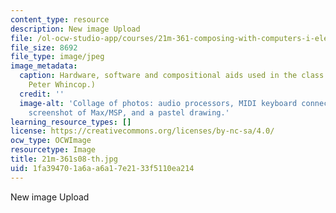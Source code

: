 ```yaml
---
content_type: resource
description: New image Upload
file: /ol-ocw-studio-app/courses/21m-361-composing-with-computers-i-electronic-music-composition-spring-2008/1fa394701a6aa6a17e2133f5110ea214_21m-361s08-th.jpg
file_size: 8692
file_type: image/jpeg
image_metadata:
  caption: Hardware, software and compositional aids used in the class. (Photos by
    Peter Whincop.)
  credit: ''
  image-alt: 'Collage of photos: audio processors, MIDI keyboard connected to computer,
    screenshot of Max/MSP, and a pastel drawing.'
learning_resource_types: []
license: https://creativecommons.org/licenses/by-nc-sa/4.0/
ocw_type: OCWImage
resourcetype: Image
title: 21m-361s08-th.jpg
uid: 1fa39470-1a6a-a6a1-7e21-33f5110ea214
---
```

New image Upload